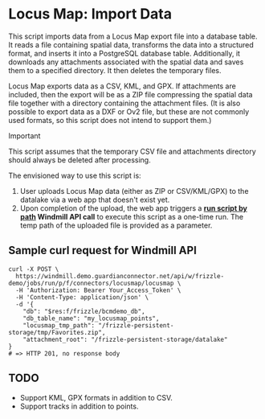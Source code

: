 # Locus Map: Import Data

This script imports data from a Locus Map export file into a database table. It reads a file containing spatial data, transforms the data into a structured format, and inserts it into a PostgreSQL database table. Additionally, it downloads any attachments associated with the spatial data and saves them to a specified directory. It then deletes the temporary files.

Locus Map exports data as a CSV, KML, and GPX. If attachments are included, then the export will be as a ZIP file compressing the spatial data file together with a directory containing the attachment files. (It is also possible to export data as a DXF or Ov2 file, but these are not commonly used formats, so this script does not intend to support them.)


> [!IMPORTANT]
> This script assumes that the temporary CSV file and attachments directory should always be deleted after processing.

The envisioned way to use this script is:

1. User uploads Locus Map data (either as ZIP or CSV/KML/GPX) to the datalake via a web app that doesn't exist yet.
2. Upon completion of the upload, the web app triggers a **[run script by path](https://app.windmill.dev/openapi.html#tag/job/POST/w/{workspace}/jobs/run/p/{path}) Windmill API call** to execute this script as a one-time run. The temp path of the uploaded file is provided as a parameter.

## Sample curl request for Windmill API

```
curl -X POST \
  https://windmill.demo.guardianconnector.net/api/w/frizzle-demo/jobs/run/p/f/connectors/locusmap/locusmap \
  -H 'Authorization: Bearer Your_Access_Token' \
  -H 'Content-Type: application/json' \
  -d '{
    "db": "$res:f/frizzle/bcmdemo_db",
    "db_table_name": "my_locusmap_points",
    "locusmap_tmp_path": "/frizzle-persistent-storage/tmp/Favorites.zip",
    "attachment_root": "/frizzle-persistent-storage/datalake"
}
# => HTTP 201, no response body
``` 

## TODO

* Support KML, GPX formats in addition to CSV.
* Support tracks in addition to points.
